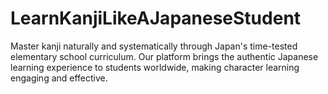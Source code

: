 # LearnKanjiLikeAJapaneseStudent
Master kanji naturally and systematically through Japan's time-tested elementary school curriculum. Our platform brings the authentic Japanese learning experience to students worldwide, making character learning engaging and effective.
